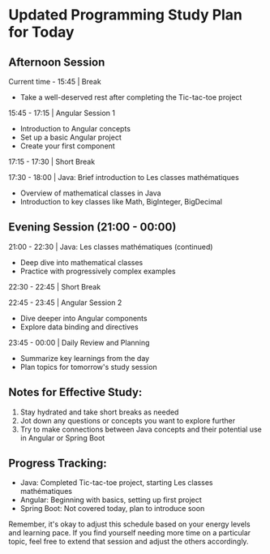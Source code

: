 # Updated Programming Study Plan for Today

## Afternoon Session

Current time - 15:45 | Break

- Take a well-deserved rest after completing the Tic-tac-toe project

15:45 - 17:15 | Angular Session 1

- Introduction to Angular concepts
- Set up a basic Angular project
- Create your first component

17:15 - 17:30 | Short Break

17:30 - 18:00 | Java: Brief introduction to Les classes mathématiques

- Overview of mathematical classes in Java
- Introduction to key classes like Math, BigInteger, BigDecimal

## Evening Session (21:00 - 00:00)

21:00 - 22:30 | Java: Les classes mathématiques (continued)

- Deep dive into mathematical classes
- Practice with progressively complex examples

22:30 - 22:45 | Short Break

22:45 - 23:45 | Angular Session 2

- Dive deeper into Angular components
- Explore data binding and directives

23:45 - 00:00 | Daily Review and Planning

- Summarize key learnings from the day
- Plan topics for tomorrow's study session

## Notes for Effective Study:

1. Stay hydrated and take short breaks as needed
2. Jot down any questions or concepts you want to explore further
3. Try to make connections between Java concepts and their potential use in Angular or Spring Boot

## Progress Tracking:

- Java: Completed Tic-tac-toe project, starting Les classes mathématiques
- Angular: Beginning with basics, setting up first project
- Spring Boot: Not covered today, plan to introduce soon

Remember, it's okay to adjust this schedule based on your energy levels and learning pace. If you find yourself needing more time on a particular topic, feel free to extend that session and adjust the others accordingly.
